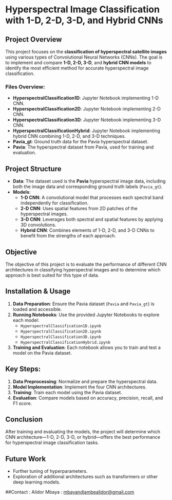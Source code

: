 
# Hyperspectral Image Classification with 1-D, 2-D, 3-D, and Hybrid CNNs

## Project Overview
This project focuses on the **classification of hyperspectral satellite images** using various types of Convolutional Neural Networks (CNNs). The goal is to implement and compare **1-D, 2-D, 3-D**, and **hybrid CNN models** to identify the most efficient method for accurate hyperspectral image classification.

### Files Overview:
- **HyperspectralClassification1D**: Jupyter Notebook implementing 1-D CNN.
- **HyperspectralClassification2D**: Jupyter Notebook implementing 2-D CNN.
- **HyperspectralClassification3D**: Jupyter Notebook implementing 3-D CNN.
- **HyperspectralClassificationHybrid**: Jupyter Notebook implementing hybrid CNN combining 1-D, 2-D, and 3-D techniques.
- **Pavia_gt**: Ground truth data for the Pavia hyperspectral dataset.
- **Pavia**: The hyperspectral dataset from Pavia, used for training and evaluation.

## Project Structure
- **Data**: The dataset used is the **Pavia** hyperspectral image data, including both the image data and corresponding ground truth labels (`Pavia_gt`).
- **Models**:
  - **1-D CNN**: A convolutional model that processes each spectral band independently for classification.
  - **2-D CNN**: Uses spatial features from 2D patches of the hyperspectral images.
  - **3-D CNN**: Leverages both spectral and spatial features by applying 3D convolutions.
  - **Hybrid CNN**: Combines elements of 1-D, 2-D, and 3-D CNNs to benefit from the strengths of each approach.

## Objective
The objective of this project is to evaluate the performance of different CNN architectures in classifying hyperspectral images and to determine which approach is best suited for this type of data. 

## Installation & Usage
1. **Data Preparation**: Ensure the Pavia dataset (`Pavia` and `Pavia_gt`) is loaded and accessible.
2. **Running Notebooks**: Use the provided Jupyter Notebooks to explore each model:
   - `HyperspectralClassification1D.ipynb`
   - `HyperspectralClassification2D.ipynb`
   - `HyperspectralClassification3D.ipynb`
   - `HyperspectralClassificationHybrid.ipynb`
3. **Training and Evaluation**: Each notebook allows you to train and test a model on the Pavia dataset.

## Key Steps:
1. **Data Preprocessing**: Normalize and prepare the hyperspectral data.
2. **Model Implementation**: Implement the four CNN architectures.
3. **Training**: Train each model using the Pavia dataset.
4. **Evaluation**: Compare models based on accuracy, precision, recall, and F1 score.

## Conclusion
After training and evaluating the models, the project will determine which CNN architecture—1-D, 2-D, 3-D, or hybrid—offers the best performance for hyperspectral image classification tasks.

## Future Work
- Further tuning of hyperparameters.
- Exploration of additional architectures such as transformers or other deep learning models.

##Contact : 
Alidor Mbaya : mbayandjambealidor@gmail.com
